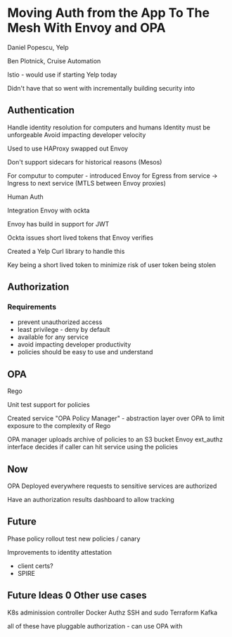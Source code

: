 # Moving Auth from the App To The Mesh With Envoy and OPA

Daniel Popescu, Yelp

Ben Plotnick, Cruise Automation


Istio - would use if starting Yelp today

Didn't have that so went with incrementally building security into


## Authentication

Handle identity resolution for computers and humans
Identity must be unforgeable
Avoid impacting developer velocity




Used to use HAProxy swapped out Envoy

Don't support sidecars for historical reasons (Mesos)

For computur to computer - introduced Envoy for Egress from service -> Ingress to next service (MTLS between Envoy proxies)


Human Auth

Integration Envoy with ockta

Envoy has build in support for JWT

Ockta issues short lived tokens that Envoy verifies

Created  a Yelp Curl library to handle this

Key being a short lived token to minimize risk of user token being stolen

## Authorization

### Requirements

- prevent unauthorized access
- least privilege - deny by default
- available for any service
- avoid impacting developer productivity
- policies should be easy to use and understand



## OPA
Rego

Unit test support for policies

Created service "OPA Policy Manager" - abstraction layer over OPA to limit exposure to the complexity of Rego


OPA manager uploads archive of policies to an S3 bucket
Envoy ext_authz interface  decides if caller can hit service using the policies


## Now

OPA Deployed everywhere
requests to sensitive services are authorized


Have an authorization results dashboard to allow tracking


## Future

Phase policy rollout
    test new policies / canary

Improvements to identity attestation
 - client certs?
 - SPIRE


## Future Ideas 0 Other use cases

K8s adminission controller
Docker Authz
SSH and sudo
Terraform
Kafka

all of these have pluggable authorization - can use OPA with


